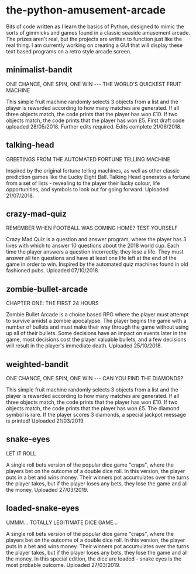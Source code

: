 # the-python-amusement-arcade
Bits of code written as I learn the basics of Python, designed to mimic the sorts of gimmicks and games found in a classic seaside amusement arcade. The prizes aren't real, but the projects are written to function just like the real thing. I am currently working on creating a GUI that will display these text based programs on a retro style arcade screen.

## minimalist-bandit
ONE CHANCE, ONE SPIN, ONE WIN --- THE WORLD'S QUICKEST FRUIT MACHINE

This simple fruit machine randomly selects 3 objects from a list and the player is rewarded according to how many matches are generated. If all three objects match, the code prints that the player has won £10. If two objects match, the code prints that the player has won £5. First draft code uploaded 28/05/2018. Further edits required. Edits complete 21/06/2018.

## talking-head
GREETINGS FROM THE AUTOMATED FORTUNE TELLING MACHINE

Inspired by the original fortune telling machines, as well as other classic prediction games like the Lucky Eight Ball. Talking Head generates a fortune from a set of lists - revealing to the player their lucky colour, life opportunities, and symbols to look out for going forward. Uploaded 21/07/2018.

## crazy-mad-quiz
REMEMBER WHEN FOOTBALL WAS COMING HOME? TEST YOURSELF

Crazy Mad Quiz is a question and answer program, where the player has 3 lives with which to answer 10 questions about the 2018 world cup. Each time the player answers a question incorrectly, they lose a life. They must answer all ten questions and have at least one life left at the end of the game in order to win. Inspired by the automated quiz machines found in old fashioned pubs. Uploaded 07/10/2018.

## zombie-bullet-arcade
CHAPTER ONE: THE FIRST 24 HOURS

Zombie Bullet Arcade is a choice based RPG where the player must attempt to survive amidst a zombie apocalypse. The player begins the game with a number of bullets and must make their way through the game without using up all of their bullets. Some decisions have an impact on events later in the game, most decisions cost the player valuable bullets, and a few decisions will result in the player's immediate death. Uploaded 25/10/2018.

## weighted-bandit
ONE CHANCE, ONE SPIN, ONE WIN --- CAN YOU FIND THE DIAMONDS?

This simple fruit machine randomly selects 3 objects from a list and the player is rewarded according to how many matches are generated. If all three objects match, the code prints that the player has won £10. If two objects match, the code prints that the player has won £5. The diamond symbol is rare. If the player scores 3 diamonds, a special jackpot message is printed! Uploaded 21/03/2019.

## snake-eyes
LET IT ROLL

A single roll bets version of the popular dice game "craps", where the players bet on the outcome of a double dice roll. In this version, the player puts in a bet and wins money. Their winners pot accumulates over the turns the player takes, but if the player loses any bets, they lose the game and all the money. Uploaded 27/03/2019.

## loaded-snake-eyes
UMMM... TOTALLY LEGITIMATE DICE GAME...

A single roll bets version of the popular dice game "craps", where the players bet on the outcome of a double dice roll. In this version, the player puts in a bet and wins money. Their winners pot accumulates over the turns the player takes, but if the player loses any bets, they lose the game and all the money. In this special edition, the dice are loaded - snake eyes is the most probable outcome. Uploaded 27/03/2019.


